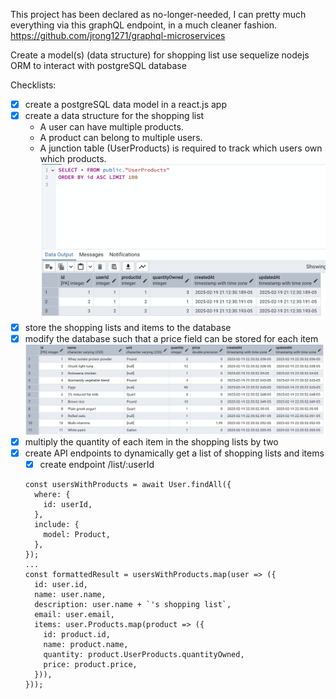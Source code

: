 This project has been declared as no-longer-needed, I can pretty much everything via this graphQL endpoint, in a much cleaner fashion.
https://github.com/jrong1271/graphql-microservices

Create a model(s) (data structure) for shopping list
use sequelize nodejs ORM to interact with postgreSQL database

Checklists:
- [x] create a postgreSQL data model in a react.js app
- [x] create a data structure for the shopping list
  - A user can have multiple products.
  - A product can belong to multiple users.
  - A junction table (UserProducts) is required to track which users own which products.
  ![image](./database%20table.png)
- [x] store the shopping lists and items to the database
- [x] modify the database such that a price field can be stored for each item
  ![image](./product.png)
- [x] multiply the quantity of each item in the shopping lists by two
- [x] create API endpoints to dynamically get a list of shopping lists and items
  - [x] create endpoint /list/:userId
  ```
  const usersWithProducts = await User.findAll({
    where: {
      id: userId,
    },
    include: {
      model: Product,
    },
  });
  ...
  const formattedResult = usersWithProducts.map(user => ({
    id: user.id,
    name: user.name,
    description: user.name + `'s shopping list`,
    email: user.email,
    items: user.Products.map(product => ({
      id: product.id,
      name: product.name,
      quantity: product.UserProducts.quantityOwned,
      price: product.price,
    })),
  }));
  ```
